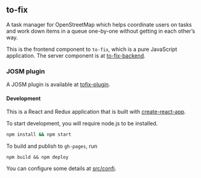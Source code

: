 ## to-fix

A task manager for OpenStreetMap which helps coordinate users on tasks and work down items in a queue one-by-one without getting in each other’s way.

This is the frontend component to `to-fix`, which is a pure JavaScript application. The server
component is at [to-fix-backend](https://github.com/osmlab/to-fix-backend).

### JOSM plugin

A JOSM plugin is available at [tofix-plugin](https://github.com/JOSM/tofix-plugin).

#### Development

This is a React and Redux application that is built with [create-react-app](https://github.com/facebookincubator/create-react-app).

To start development, you will require node.js to be installed.

```sh
npm install && npm start
```

To build and publish to `gh-pages`, run 

```
npm build && npm deploy
```

You can configure some details at [src/confi](src/config).
